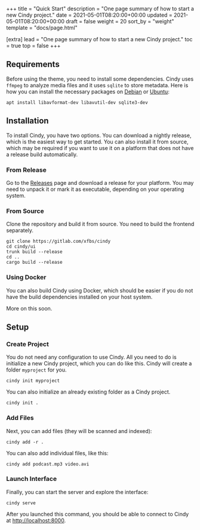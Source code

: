 +++
title = "Quick Start"
description = "One page summary of how to start a new Cindy project."
date = 2021-05-01T08:20:00+00:00
updated = 2021-05-01T08:20:00+00:00
draft = false
weight = 20
sort_by = "weight"
template = "docs/page.html"

[extra]
lead = "One page summary of how to start a new Cindy project."
toc = true
top = false
+++

## Requirements

Before using the theme, you need to install some dependencies. Cindy uses
`ffmpeg` to analyze media files and it uses `sqlite` to store metadata. Here
is how you can install the necessary packages on [Debian](https://debian.org)
or [Ubuntu](https://ubuntu.com):

```
apt install libavformat-dev libavutil-dev sqlite3-dev
```

## Installation

To install Cindy, you have two options. You can download a nightly release,
which is the easiest way to get started. You can also install it from source,
which may be required if you want to use it on a platform that does not have a
release build automatically.

### From Release

Go to the [Releases](/releases) page and download a release for your platform.
You may need to unpack it or mark it as executable, depending on your operating
system.

### From Source

Clone the repository and build it from source. You need to build the frontend
separately.

```
git clone https://gitlab.com/xfbs/cindy
cd cindy/ui
trunk build --release
cd ..
cargo build --release
```

### Using Docker

You can also build Cindy using Docker, which should be easier if you do not have
the build dependencies installed on your host system.

More on this soon.

## Setup

### Create Project

You do not need any configuration to use Cindy. All you need to do is
initialize a new Cindy project, which you can do like this. Cindy will create a
folder `myproject` for you.

```
cindy init myproject
```

You can also initialize an already existing folder as a Cindy project.

```
cindy init .
```

### Add Files

Next, you can add files (they will be scanned and indexed):

```
cindy add -r .
```

You can also add individual files, like this:

```
cindy add podcast.mp3 video.avi
```

### Launch Interface

Finally, you can start the server and explore the interface:

```
cindy serve
```

After you launched this command, you should be able to connect to Cindy at
<http://localhost:8000>.
